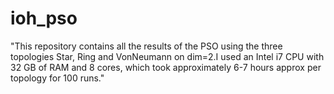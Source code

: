 # ioh_pso
"This repository contains all the results of the PSO using the three topologies Star, Ring and VonNeumann on dim=2.I used an Intel i7 CPU with 32 GB of RAM and 8 cores, which took approximately 6-7 hours approx per topology for 100 runs."
